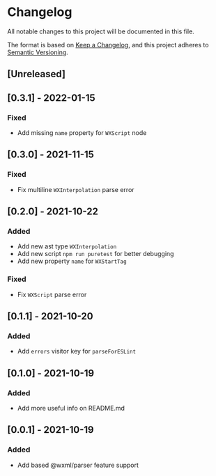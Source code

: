 # Changelog
All notable changes to this project will be documented in this file.

The format is based on [Keep a Changelog](https://keepachangelog.com/en/1.0.0/),
and this project adheres to [Semantic Versioning](https://semver.org/spec/v2.0.0.html).

## [Unreleased]

## [0.3.1] - 2022-01-15
### Fixed
- Add missing `name` property for `WXScript` node

## [0.3.0] - 2021-11-15
### Fixed
- Fix multiline `WXInterpolation` parse error

## [0.2.0] - 2021-10-22
### Added
- Add new ast type `WXInterpolation`
- Add new script `npm run puretest` for better debugging
- Add new property `name` for `WXStartTag`

### Fixed
- Fix `WXScript` parse error

## [0.1.1] - 2021-10-20
### Added
- Add `errors` visitor key for `parseForESLint`

## [0.1.0] - 2021-10-19
### Added
- Add more useful info on README.md

## [0.0.1] - 2021-10-19
### Added
- Add based @wxml/parser feature support

